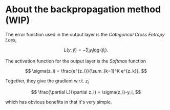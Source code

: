# About the backpropagation method (WIP)
The error function used in the output layer is the _Categorical Cross Entropy Loss_,

$$
  L(y,\hat{y})=-\sum_i y_i \log(\hat{y}_i).
$$

The activation function for the output layer is the _Softmax_ function

$$
  \sigma(z_i) = \frac{e^{z_i}}{\sum_{k=1}^K e^{z_k}}.
$$

Together, they give the gradient w.r.t. $z_i$

$$
  \frac{\partial L}{\partial z_i} = \sigma(z_i)-y_i,
$$

which has obvious benefits in that it's very simple.

